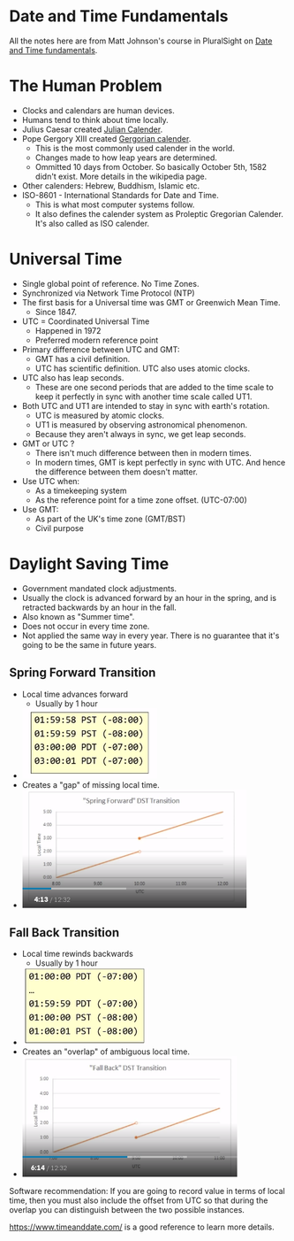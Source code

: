 # Date and Time Fundamentals

All the notes here are from Matt Johnson's course in PluralSight on
[Date and Time
fundamentals](https://www.pluralsight.com/courses/date-time-fundamentals).

# The Human Problem

-   Clocks and calendars are human devices.
-   Humans tend to think about time locally.
-   Julius Caesar created [Julian
    Calender](https://en.wikipedia.org/wiki/Julian_calendar).
-   Pope Gergory XIII created [Gergorian
    calender](https://en.wikipedia.org/wiki/Gregorian_calendar).
    -   This is the most commonly used calender in the world.
    -   Changes made to how leap years are determined.
    -   Ommitted 10 days from October. So basically October 5th, 1582
        didn't exist. More details in the wikipedia page.
-   Other calenders: Hebrew, Buddhism, Islamic etc.
-   ISO-8601 - International Standards for Date and Time.
    -   This is what most computer systems follow.
    -   It also defines the calender system as Proleptic Gregorian
        Calender. It's also called as ISO calender.

# Universal Time

-   Single global point of reference. No Time Zones.
-   Synchronized via Network Time Protocol (NTP)
-   The first basis for a Universal time was GMT or Greenwich Mean Time.
    -   Since 1847.
-   UTC = Coordinated Universal Time
    -   Happened in 1972
    -   Preferred modern reference point
-   Primary difference between UTC and GMT:
    -   GMT has a civil definition.
    -   UTC has scientific definition. UTC also uses atomic clocks.
-   UTC also has leap seconds.
    -   These are one second periods that are added to the time scale to
        keep it perfectly in sync with another time scale called UT1.
-   Both UTC and UT1 are intended to stay in sync with earth's rotation.
    -   UTC is measured by atomic clocks.
    -   UT1 is measured by observing astronomical phenomenon.
    -   Because they aren't always in sync, we get leap seconds.
-   GMT or UTC ?
    -   There isn't much difference between then in modern times.
    -   In modern times, GMT is kept perfectly in sync with UTC. And
        hence the difference between them doesn't matter.
-   Use UTC when:
    -   As a timekeeping system
    -   As the reference point for a time zone offset. (UTC-07:00)
-   Use GMT:
    -   As part of the UK's time zone (GMT/BST)
    -   Civil purpose

# Daylight Saving Time

-   Government mandated clock adjustments.
-   Usually the clock is advanced forward by an hour in the spring, and
    is retracted backwards by an hour in the fall.
-   Also known as "Summer time".
-   Does not occur in every time zone.
-   Not applied the same way in every year. There is no guarantee that
    it's going to be the same in future years.

## Spring Forward Transition

-   Local time advances forward
    -   Usually by 1 hour
-   ![](./images/sprint_forward_transition.png)
-   Creates a "gap" of missing local time.
-   ![](./images/sft_graph.png)

## Fall Back Transition

-   Local time rewinds backwards
    -   Usually by 1 hour
-   ![](./images/fall_back_transition.png)
-   Creates an "overlap" of ambiguous local time.
-   ![](./images/fbt_graph.png)

Software recommendation: If you are going to record value in terms of
local time, then you must also include the offset from UTC so that
during the overlap you can distinguish between the two possible
instances.

[<https://www.timeanddate.com/>](https://www.timeanddate.com/) is a good
reference to learn more details.
